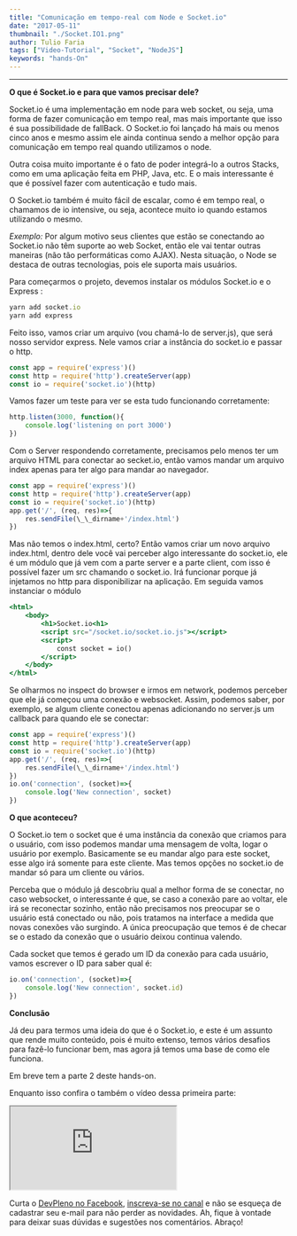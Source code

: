 ```yaml
---
title: "Comunicação em tempo-real com Node e Socket.io"
date: "2017-05-11"
thumbnail: "./Socket.IO1.png"
author: Tulio Faria
tags: ["Video-Tutorial", "Socket", "NodeJS"]
keywords: "hands-On"
---
```


---
**O que é Socket.io e para que vamos precisar dele?** 

Socket.io é uma implementação em node para web socket, ou seja, uma forma de fazer comunicação em tempo real, mas mais importante que isso é sua possibilidade de fallBack. O Socket.io foi lançado há mais ou menos cinco anos e mesmo assim ele ainda continua sendo a melhor opção para comunicação em tempo real quando utilizamos o node. 

Outra coisa muito importante é o fato de poder integrá-lo a outros Stacks, como em uma aplicação feita em PHP, Java, etc. E o mais interessante é que é possível fazer com autenticação e tudo mais. 

O Socket.io também é muito fácil de escalar, como é em tempo real, o chamamos de io intensive, ou seja, acontece muito io quando estamos utilizando o mesmo. 

_Exemplo:_ Por algum motivo seus clientes que estão se conectando ao Socket.io não têm suporte ao web Socket, então ele vai tentar outras maneiras (não tão performáticas como AJAX). Nesta situação, o Node se destaca de outras tecnologias, pois ele suporta mais usuários. 

Para começarmos o projeto, devemos instalar os módulos Socket.io e o Express :

```jsx
yarn add socket.io
yarn add express
```

Feito isso, vamos criar um arquivo (vou chamá-lo de server.js), que será nosso servidor express. Nele vamos criar a instância do socket.io e passar o http.

```jsx
const app = require('express')()
const http = require('http').createServer(app)
const io = require('socket.io')(http)
```

Vamos fazer um teste para ver se esta tudo funcionando corretamente:

```jsx
http.listen(3000, function(){
    console.log('listening on port 3000')
})
```

Com o Server respondendo corretamente, precisamos pelo menos ter um arquivo HTML para conectar ao secket.io, então vamos mandar um arquivo index apenas para ter algo para mandar ao navegador.

```jsx
const app = require('express')()
const http = require('http').createServer(app)
const io = require('socket.io')(http)
app.get('/', (req, res)=>{
    res.sendFile(\_\_dirname+'/index.html')
})
```

Mas não temos o index.html, certo? Então vamos criar um novo arquivo index.html, dentro dele você vai perceber algo interessante do socket.io, ele é um módulo que já vem com a parte server e a parte client, com isso é possível fazer um src chamando o socket.io. Irá funcionar porque já injetamos no http para disponibilizar na aplicação. Em seguida vamos instanciar o módulo

```jsx
<html>
    <body>
        <h1>Socket.io<h1>
        <script src="/socket.io/socket.io.js"></script>
        <script>
            const socket = io()
        </script>
    </body>
</html>
```

Se olharmos no inspect do browser e irmos em network, podemos perceber que ele já começou uma conexão e websocket. Assim, podemos saber, por exemplo, se algum cliente conectou apenas adicionando no server.js um callback para quando ele se conectar:

```jsx
const app = require('express')()
const http = require('http').createServer(app)
const io = require('socket.io')(http)
app.get('/', (req, res)=>{
    res.sendFile(\_\_dirname+'/index.html')
})
io.on('connection', (socket)=>{
    console.log('New connection', socket)
})
```

**O que aconteceu?** 

O Socket.io tem o socket que é uma instância da conexão que criamos para o usuário, com isso podemos mandar uma mensagem de volta, logar o usuário por exemplo. Basicamente se eu mandar algo para este socket, esse algo irá somente para este cliente. Mas temos opções no socket.io de mandar só para um cliente ou vários. 

Perceba que o módulo já descobriu qual a melhor forma de se conectar, no caso websocket, o interessante é que, se caso a conexão pare ao voltar, ele irá se reconectar sozinho, então não precisamos nos preocupar se o usuário está conectado ou não, pois tratamos na interface a medida que novas conexões vão surgindo. A única preocupação que temos é de checar se o estado da conexão que o usuário deixou continua valendo. 

Cada socket que temos é gerado um ID da conexão para cada usuário, vamos escrever o ID para saber qual é:

```jsx
io.on('connection', (socket)=>{
    console.log('New connection', socket.id)
})
```

**Conclusão** 

Já deu para termos uma ideia do que é o Socket.io, e este é um assunto que rende muito conteúdo, pois é muito extenso, temos vários desafios para fazê-lo funcionar bem, mas agora já temos uma base de como ele funciona. 

Em breve tem a parte 2 deste hands-on. 

Enquanto isso confira o também o vídeo dessa primeira parte: 

<div class="embed-responsive embed-responsive-16by9">
  <iframe class="embed-responsive-item" src="https://www.youtube.com/embed/qZUDuBcbJ9A" allowfullscreen></iframe>
</div>

Curta o [DevPleno no Facebook](https://www.facebook.com/devpleno), [inscreva-se no canal](https://www.youtube.com/devplenocom) e não se esqueça de cadastrar seu e-mail para não perder as novidades. Ah, fique à vontade para deixar suas dúvidas e sugestões nos comentários. Abraço!